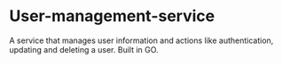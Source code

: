 # User-management-service
A service that manages user information and actions like authentication, updating and deleting a user. Built in GO.
